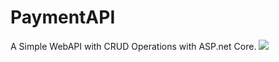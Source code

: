 # PaymentAPI
A Simple WebAPI with CRUD Operations with ASP.net Core.
<img src="https://d540vms5r2s2d.cloudfront.net/mad/uploads/mad_blog_5db041379523b1571832119.gif">
